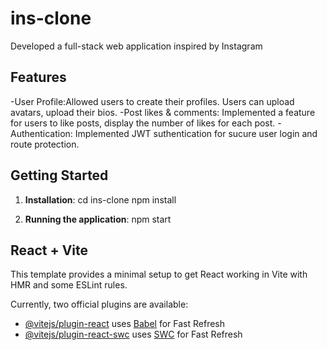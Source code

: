 # ins-clone
Developed a full-stack web application inspired by Instagram

## Features

-User Profile:Allowed users to create their profiles. Users can upload avatars, upload their bios.
-Post likes & comments: Implemented a feature for users to like posts, display the number of likes for each post.
-Authentication: Implemented JWT suthentication for sucure user login and route protection.

## Getting Started

1. **Installation**:
   cd ins-clone
   npm install

2.  **Running the application**:
   npm start

## React + Vite

This template provides a minimal setup to get React working in Vite with HMR and some ESLint rules.

Currently, two official plugins are available:

- [@vitejs/plugin-react](https://github.com/vitejs/vite-plugin-react/blob/main/packages/plugin-react/README.md) uses [Babel](https://babeljs.io/) for Fast Refresh
- [@vitejs/plugin-react-swc](https://github.com/vitejs/vite-plugin-react-swc) uses [SWC](https://swc.rs/) for Fast Refresh

